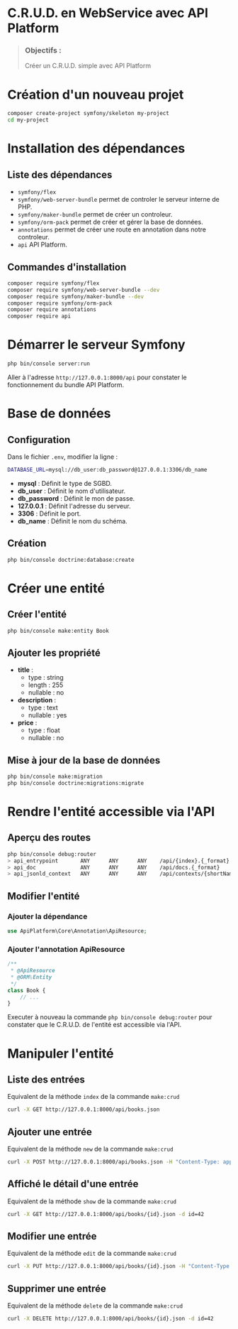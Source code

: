 # C.R.U.D. en WebService avec API Platform
> ### Objectifs :
> Créer un C.R.U.D. simple avec API Platform



# Création d'un nouveau projet

```bash
composer create-project symfony/skeleton my-project
cd my-project
```



# Installation des dépendances

## Liste des dépendances
- `symfony/flex`
- `symfony/web-server-bundle` permet de controler le serveur interne de PHP.
- `symfony/maker-bundle` permet de créer un controleur.
- `symfony/orm-pack` permet de créer et gérer la base de données.
- `annotations` permet de créer une route en annotation dans notre controleur.
- `api` API Platform.


## Commandes d'installation

```bash 
composer require symfony/flex
composer require symfony/web-server-bundle --dev
composer require symfony/maker-bundle --dev
composer require symfony/orm-pack
composer require annotations
composer require api
```



# Démarrer le serveur Symfony

```bash
php bin/console server:run
```

Aller à l'adresse `http://127.0.0.1:8000/api` pour constater le fonctionnement du bundle API Platform.



# Base de données

## Configuration
Dans le fichier `.env`, modifier la ligne :

```bash
DATABASE_URL=mysql://db_user:db_password@127.0.0.1:3306/db_name
```

- **mysql** : Définit le type de SGBD.
- **db_user** : Définit le nom d'utilisateur.
- **db_password** : Définit le mon de passe.
- **127.0.0.1** : Définit l'adresse du serveur.
- **3306** : Définit le port.
- **db_name** : Définit le nom du schéma.


## Création
```bash
php bin/console doctrine:database:create
```



# Créer une entité

## Créer l'entité

```bash 
php bin/console make:entity Book
```

## Ajouter les propriété
- **title** :
    - type : string
    - length : 255
    - nullable : no
- **description** :
    - type : text
    - nullable : yes
- **price** :
    - type : float
    - nullable : no

## Mise à jour de la base de données

```bash
php bin/console make:migration
php bin/console doctrine:migrations:migrate
```



# Rendre l'entité accessible via l'API

## Aperçu des routes

```bash
php bin/console debug:router
> api_entrypoint       ANY      ANY      ANY    /api/{index}.{_format}
> api_doc              ANY      ANY      ANY    /api/docs.{_format}
> api_jsonld_context   ANY      ANY      ANY    /api/contexts/{shortName}.{_format}
```


## Modifier l'entité

### Ajouter la dépendance

```php
use ApiPlatform\Core\Annotation\ApiResource;
```

### Ajouter l'annotation ApiResource

```php
/**
 * @ApiResource
 * @ORM\Entity
 */
class Book {
    // ...
}
```

Executer à nouveau la commande `php bin/console debug:router` pour constater que le C.R.U.D. de l'entité est accessible via l'API.



# Manipuler l'entité

## Liste des entrées

Equivalent de la méthode `index` de la commande `make:crud`

```bash
curl -X GET http://127.0.0.1:8000/api/books.json
```


## Ajouter une entrée

Equivalent de la méthode `new` de la commande `make:crud`

```bash
curl -X POST http://127.0.0.1:8000/api/books.json -H "Content-Type: application/json" -d {"title": "Un super livre", "description": "lorem ipsum blabla...", "price": 9.99}
```


## Affiché le détail d'une entrée

Equivalent de la méthode `show` de la commande `make:crud`

```bash
curl -X GET http://127.0.0.1:8000/api/books/{id}.json -d id=42
```


## Modifier une entrée

Equivalent de la méthode `edit` de la commande `make:crud`

```bash
curl -X PUT http://127.0.0.1:8000/api/books/{id}.json -H "Content-Type: application/json" -d {"title": "Azerty"}
```


## Supprimer une entrée

Equivalent de la méthode `delete` de la commande `make:crud`

```bash
curl -X DELETE http://127.0.0.1:8000/api/books/{id}.json -d id=42
```